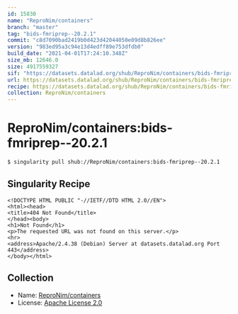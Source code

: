 ```yaml
---
id: 15830
name: "ReproNim/containers"
branch: "master"
tag: "bids-fmriprep--20.2.1"
commit: "c8d7090bad2419b0d423d42044050e09d8b826ee"
version: "983ed95a3c94e13d4edff89e753dfdb0"
build_date: "2021-04-01T17:24:10.348Z"
size_mb: 12646.0
size: 4917559327
sif: "https://datasets.datalad.org/shub/ReproNim/containers/bids-fmriprep--20.2.1/2021-04-01-c8d7090b-983ed95a/983ed95a3c94e13d4edff89e753dfdb0.sif"
url: https://datasets.datalad.org/shub/ReproNim/containers/bids-fmriprep--20.2.1/2021-04-01-c8d7090b-983ed95a/
recipe: https://datasets.datalad.org/shub/ReproNim/containers/bids-fmriprep--20.2.1/2021-04-01-c8d7090b-983ed95a/Singularity
collection: ReproNim/containers
---
```


# ReproNim/containers:bids-fmriprep--20.2.1

```bash
$ singularity pull shub://ReproNim/containers:bids-fmriprep--20.2.1
```

## Singularity Recipe

```singularity
<!DOCTYPE HTML PUBLIC "-//IETF//DTD HTML 2.0//EN">
<html><head>
<title>404 Not Found</title>
</head><body>
<h1>Not Found</h1>
<p>The requested URL was not found on this server.</p>
<hr>
<address>Apache/2.4.38 (Debian) Server at datasets.datalad.org Port 443</address>
</body></html>
```

## Collection

 - Name: [ReproNim/containers](https://github.com/ReproNim/containers)
 - License: [Apache License 2.0](https://api.github.com/licenses/apache-2.0)

